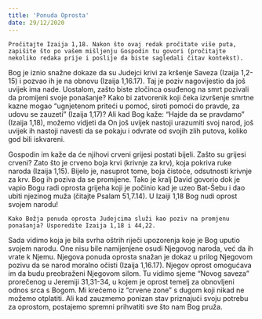 ```yaml
---
title: 'Ponuda Oprosta'
date: 29/12/2020
---
```


`Pročitajte Izaija 1,18. Nakon što ovaj redak pročitate više puta, zapišite što po vašem mišljenju Gospodin tu govori (pročitajte nekoliko redaka prije i poslije da biste sagledali čitav kontekst).`

Bog je iznio snažne dokaze da su Judejci krivi za kršenje Saveza (Izaija 1,2-15) i pozvao ih je na obnovu (Izaija 1,16.17). Taj je poziv nagovijestio da još uvijek ima nade. Uostalom, zašto biste zločinca osuđenog na smrt pozivali da promijeni svoje ponašanje? Kako bi zatvorenik koji čeka izvršenje smrtne kazne mogao “ugnjetenom priteći u pomoć, siroti pomoći do pravde, za udovu se zauzeti” (Izaija 1,17)? Ali kad Bog kaže: “Hajde da se pravdamo” (Izaija 1,18), možemo vidjeti da On još uvijek nastoji urazumiti svoj narod, još uvijek ih nastoji navesti da se pokaju i odvrate od svojih zlih putova, koliko god bili iskvareni.

Gospodin im kaže da će njihovi crveni grijesi postati bijeli. Zašto su grijesi crveni? Zato što je crveno boja krvi (krivnje za krv), koja pokriva ruke naroda (Izaija 1,15). Bijelo je, nasuprot tome, boja čistoće, odsutnosti krivnje za krv. Bog ih poziva da se promijene. Tako je kralj David govorio dok je vapio Bogu radi oprosta grijeha koji je počinio kad je uzeo Bat-Šebu i dao ubiti njezinog muža (čitajte Psalam 51,7.14). U Izaiji 1,18 Bog nudi oprost svojem narodu!

`Kako Božja ponuda oprosta Judejcima služi kao poziv na promjenu ponašanja? Usporedite Izaija 1,18 i 44,22.`

Sada vidimo koja je bila svrha oštrih riječi upozorenja koje je Bog uputio svojem narodu. One nisu bile namijenjene osudi Njegovog naroda, već da ih vrate k Njemu. Njegova ponuda oprosta snažan je dokaz u prilog Njegovom pozivu da se narod moralno očisti (Izaija 1,16.17). Njegov oprost omogućava im da budu preobraženi Njegovom silom. Tu vidimo sjeme “Novog saveza” prorečenog u Jeremiji 31,31-34, u kojem je oprost temelj za obnovljeni odnos srca s Bogom. Mi krećemo iz “crvene zone” s dugom koji nikad ne možemo otplatiti. Ali kad zauzmemo ponizan stav priznajući svoju potrebu za oprostom, postajemo spremni prihvatiti sve što nam Bog pruža.